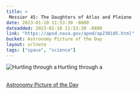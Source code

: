 ```yaml
---
title: > 
 Messier 45: The Daughters of Atlas and Pleione
date: 2023-01-10 11:53:30 -0800
dateadded: 2023-01-10 11:53:30 -0800
link: "https://apod.nasa.gov/apod/ap230105.html"
bucket: Astronomy Picture of the Day
layout: urlnote
tags: ["space", "science"]
--- 
```

<p><a href="https://apod.nasa.gov/apod/ap230105.html"><img src="https://apod.nasa.gov/apod/calendar/S_230105.jpg" align="left" alt="Hurtling through a" border="0" /></a> Hurtling through a</p><br clear="all"/>
 <!-- end excerpt --> 
<div class='bucket'><a class='internal-link' href='/buckets/astronomy-picture-of-the-day'>Astronomy Picture of the Day</a></div> 
